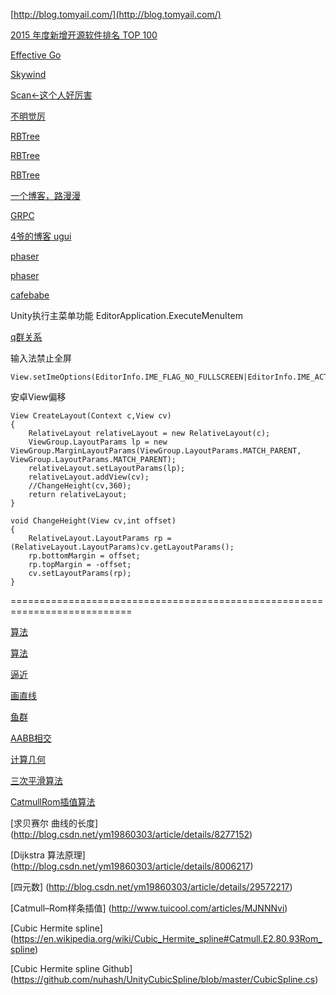 
[http://blog.tomyail.com/](http://blog.tomyail.com/)

[2015 年度新增开源软件排名 TOP 100](http://www.oschina.net/news/69808/2015-annual-ranking-top-100-new-open-source-software)

[Effective Go](http://www.hellogcc.org/effective_go.html)

[Skywind](http://www.skywind.me/)

[Scan<-这个人好厉害](http://www.cnblogs.com/cbscan/)

[不明觉厉](http://acko.net/blog/how-to-fold-a-julia-fractal/)

[RBTree](https://zh.wikipedia.org/wiki/%E7%BA%A2%E9%BB%91%E6%A0%91)

[RBTree](http://blog.csdn.net/v_july_v/article/details/6105630)

[RBTree](http://blog.csdn.net/v_JULY_v/article/details/6124989)

[一个博客，路漫漫](http://www.lanindex.com/)

[GRPC](http://blog.csdn.net/q26335804/article/details/47616859)

[4爷的博客 ugui](http://blog.csdn.net/u012091672/article/details/46876509)

[phaser](https://github.com/photonstorm/phaser)

[phaser](http://phaser.io/)

[cafebabe](http://cafebabe.cc/)

Unity执行主菜单功能
EditorApplication.ExecuteMenuItem

[q群关系](https://qun.insight-labs.org/)

输入法禁止全屏
	
	View.setImeOptions(EditorInfo.IME_FLAG_NO_FULLSCREEN|EditorInfo.IME_ACTION_DONE);

安卓View偏移

	View CreateLayout(Context c,View cv)
	{
		RelativeLayout relativeLayout = new RelativeLayout(c);
		ViewGroup.LayoutParams lp = new ViewGroup.MarginLayoutParams(ViewGroup.LayoutParams.MATCH_PARENT, ViewGroup.LayoutParams.MATCH_PARENT);
		relativeLayout.setLayoutParams(lp);
		relativeLayout.addView(cv);
		//ChangeHeight(cv,360);
		return relativeLayout;
	}
	
	void ChangeHeight(View cv,int offset)
	{
		RelativeLayout.LayoutParams rp =(RelativeLayout.LayoutParams)cv.getLayoutParams();
		rp.bottomMargin = offset;
		rp.topMargin = -offset;
		cv.setLayoutParams(rp);
	}

===========================================================================

[算法](http://blog.csdn.net/orbit/article/details/7082678)

[算法](http://blog.csdn.net/orbit/article/details/7101869)

[逼近](http://blog.csdn.net/orbit/article/details/12793343)

[画直线](http://blog.sina.com.cn/s/blog_4a2183a60101dhr4.html)

[鱼群](http://blog.sina.com.cn/s/blog_4a2183a60101avwt.html)

[AABB相交](http://blog.sina.com.cn/s/blog_4a2183a601014vl3.html)

[计算几何](http://blog.sina.com.cn/s/blog_4a2183a601014tq6.html)

[三次平滑算法](http://blog.sina.com.cn/s/blog_4a2183a60100ymed.html)

[CatmullRom插值算法](http://blog.csdn.net/ym19860303/article/details/21401553)

[求贝赛尔 曲线的长度]
(http://blog.csdn.net/ym19860303/article/details/8277152)

[Dijkstra 算法原理]
(http://blog.csdn.net/ym19860303/article/details/8006217)

[四元数]
(http://blog.csdn.net/ym19860303/article/details/29572217)

 [Catmull–Rom样条插值]
(http://www.tuicool.com/articles/MJNNNvi)

[Cubic Hermite spline]
(https://en.wikipedia.org/wiki/Cubic_Hermite_spline#Catmull.E2.80.93Rom_spline)

[Cubic Hermite spline Github]
(https://github.com/nuhash/UnityCubicSpline/blob/master/CubicSpline.cs)

